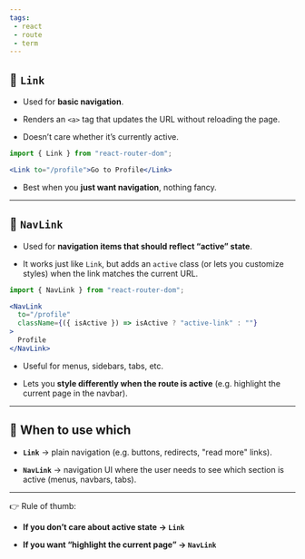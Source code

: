 ```yaml
---
tags: 
 - react
 - route
 - term
---
```


## 🔹 `Link`

- Used for **basic navigation**.
    
- Renders an `<a>` tag that updates the URL without reloading the page.
    
- Doesn’t care whether it’s currently active.
    

```jsx
import { Link } from "react-router-dom";

<Link to="/profile">Go to Profile</Link>
```

- Best when you **just want navigation**, nothing fancy.
    

---

## 🔹 `NavLink`

- Used for **navigation items that should reflect “active” state**.
    
- It works just like `Link`, but adds an `active` class (or lets you customize styles) when the link matches the current URL.
    

```jsx
import { NavLink } from "react-router-dom";

<NavLink 
  to="/profile" 
  className={({ isActive }) => isActive ? "active-link" : ""}
>
  Profile
</NavLink>
```

- Useful for menus, sidebars, tabs, etc.
    
- Lets you **style differently when the route is active** (e.g. highlight the current page in the navbar).
    

---

## 🔹 When to use which

- **`Link`** → plain navigation (e.g. buttons, redirects, "read more" links).
    
- **`NavLink`** → navigation UI where the user needs to see which section is active (menus, navbars, tabs).
    

---

👉 Rule of thumb:

- **If you don’t care about active state → `Link`**
    
- **If you want “highlight the current page” → `NavLink`**
    